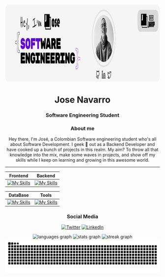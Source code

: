 <link href="https://fonts.googleapis.com/css2?family=Jaro:wght@400;700&display=swap" rel="stylesheet">

<div align="center">
  <img height="250" widht="1280" src="https://github.com/jnavarrop26/jnavarrop26/blob/main/img/portada-github.png"  />
</div>

<div align="center">
  <h1> Jose Navarro</h1>
 <h3> Software Engineering Student</h3>
</div>

<h3 align="center"> About me </h3>

<p align="center" style="font-family: ; ">Hey there, I'm José, a Colombian Software engineering student who's all about Software Development. I geek 🫠 out as a Backend Developer and have cooked up a bunch of projects in this realm. My aim? To throw all that knowledge into the mix, make some waves in projects, and show off my skills while I keep on learning and growing in this awesome world.</p>
<hr/>

| Frontend | Backend |
|----------|---------|
|[![My Skills](https://skillicons.dev/icons?i=html,css,javascript,ts,react,vite,vscode&theme=light)](https://skillicons.dev) | [![My Skills](https://skillicons.dev/icons?i=java,spring,maven,python,django,idea,pycharm&theme=light)](https://skillicons.dev) |


| DataBase  | Tools |
|----------|---------|
|[![My Skills](https://skillicons.dev/icons?i=postgres,sqlite&theme=light)](https://skillicons.dev) | [![My Skills](https://skillicons.dev/icons?i=git,github,docker,postman&theme=light)](https://skillicons.dev) |


<h3 align="center"> Social Media </h3>

<div align="center">

  [![Twitter](https://img.shields.io/badge/Twitter-@_jnavarrop-1DA1F2?style=for-the-badge&logo=twitter&logoColor=white&labelColor=101010)](https://x.com/_jnavarrop)
  [![LinkedIn](https://img.shields.io/badge/LinkedIn-Jose_Navarro-0077B5?style=for-the-badge&logo=linkedin&logoColor=white&labelColor=101010)](https://www.linkedin.com/in/jose-navarro-b0361b23b/)

</div>


<div align="center">
  <img src="https://github-readme-stats.vercel.app/api/top-langs?username=jnavarrop26&locale=en&hide_title=false&layout=compact&card_width=320&langs_count=4&theme=vision-friendly-dark&hide_border=true" height="105" alt="languages graph"  />
  <img src="https://github-readme-stats.vercel.app/api?username=jnavarrop26&hide_title=false&hide_rank=false&show_icons=true&include_all_commits=false&count_private=true&disable_animations=true&theme=vision-friendly-dark&locale=en&hide_border=true" height="105" alt="stats graph"  />
  <img src="https://streak-stats.demolab.com?user=jnavarrop26&locale=en&mode=daily&theme=vision-friendly-dark&hide_border=true&border_radius=5" height="105" alt="streak graph"  />
</div>

<img src="https://raw.githubusercontent.com/jnavarrop26/jnavarrop26/output/snake.svg" alt="Snake animation" />

